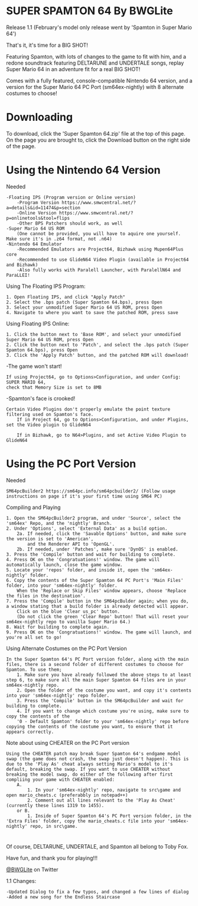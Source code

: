# SUPER SPAMTON 64 By BWGLite

Release 1.1 (February's model only release went by 'Spamton in Super Mario 64')

That's it, it's time for a BIG SHOT!

Featuring Spamton, with lots of changes to the game to fit with him,
and a redone soundtrack featuring DELTARUNE and UNDERTALE songs,
replay Super Mario 64 in an adventure fit for a real BIG SHOT!

Comes with a fully featured, console-compatible Nintendo 64 version,
and a version for the Super Mario 64 PC Port (sm64ex-nightly) with 8 alternate costumes to choose!

# Downloading

To download, click the 'Super Spamton 64.zip' file at the top of this page.
On the page you are brought to, click the Download button on the right side of the page.

# Using the Nintendo 64 Version

Needed

	-Floating IPS (Program version or Online version)
		-Program Version https://www.smwcentral.net/?a=details&id=11474&p=section
		-Online Version https://www.smwcentral.net/?p=onlinetools&tool=flips
		-Other BPS Patchers should work, as well
	-Super Mario 64 US ROM
		(One cannot be provided, you will have to aquire one yourself. Make sure it's in .z64 format, not .n64)
	-Nintendo 64 Emulator
		-Recommended Emulators are Project64, Bizhawk using Mupen64Plus core
		-Recommended to use GlideN64 Video Plugin (available in Project64 and Bizhawk)
		-Also fully works with Paralell Launcher, with ParalellN64 and ParaLLEI!

Using The Floating IPS Program:

	1. Open Floating IPS, and click "Apply Patch"
	2. Select the .bps patch (Super Spamton 64.bps), press Open
	3. Select your unmodified Super Mario 64 US ROM, press Open
	4. Navigate to where you want to save the patched ROM, press save

Using Floating IPS Online:

	1. Click the button next to 'Base ROM', and select your unmodified Super Mario 64 US ROM, press Open
	2. Click the button next to 'Patch', and select the .bps patch (Super Spamton 64.bps), press Open
	3. Click the 'Apply Patch' button, and the patched ROM will download!

-The game won't start!

	If using Project64, go to Options>Configuration, and under Config: SUPER MARIO 64,
	check that Memory Size is set to 8MB

-Spamton's face is crooked!

	Certain Video Plugins don't properly emulate the point texture filtering used on Spamton's face.
		If in Project 64, go to Options>Configuration, and under Plugins, set the Video plugin to GlideN64
		
		If in Bizhawk, go to N64>Plugins, and set Active Video Plugin to GlideN64

# Using the PC Port Version

Needed

	SM64pcBuilder2 https://sm64pc.info/sm64pcbuilder2/ (Follow usage instructions on page if it's your first time using SM64 PC)

Compiling and Playing

	1. Open the SM64pcBuilder2 program, and under 'Source', select the 'sm64ex' Repo, and the 'nightly' Branch.
	2. Under 'Options', select 'External Data' as a build option.
		2a. If needed, click the 'Savable Options' button, and make sure the version is set to 'American', 
            and the Renderer API to 'OpenGL'.
		2b. If needed, under 'Patches', make sure 'DynOS' is enabled.
	3. Press the 'Compile' button and wait for building to complete.
	4. Press OK on the 'Congratuations!' window. The game will automatically launch, close the game window.
	5. Locate your 'repos' folder, and inside it, open the 'sm64ex-nightly' folder.
	6. Copy the contents of the Super Spamton 64 PC Port's 'Main Files' folder, into your 'sm64ex-nightly' folder. 
        When the 'Replace or Skip Files' window appears, choose 'Replace the files in the destination'.
	7. Press the 'Compile' button in the SM64pcBulder again; when you do, a window stating that a build folder is already detected will appear. 
        Click on the blue 'Clear us_pc' button. 
        (Do not click the green 'Clear Repo' button! That will reset your sm64ex-nightly repo to vanilla Super Mario 64.)
	8. Wait for building to complete again.
	9. Press OK on the 'Congratuations!' window. The game will launch, and you're all set to go!
	
Using Alternate Costumes on the PC Port Version

	In the Super Spamton 64's PC Port version folder, along with the main files, there is a second folder of different costumes to choose for Spamton. To use them;
		1. Make sure you have already followed the above steps to at least step 6, to make sure all the main Super Spamton 64 files are in your sm64ex-nightly repo.
		2. Open the folder of the costume you want, and copy it's contents into your 'sm64ex-nightly' repo folder.
		3. Press the 'Compile' button in the SM64pcBuilder and wait for building to complete.
		4. If you want to change which costume you're using, make sure to copy the contents of the
		'0 - Default Spamton' folder to your 'sm64ex-nightly' repo before copying the contents of the costume you want, to ensure that it appears correctly.

Note about using CHEATER on the PC Port version

	Using the CHEATER patch may break Super Spamton 64's endgame model swap (the game does not crash, the swap just doesn't happen). This is due to the 'Play As' cheat always setting Mario's model to it's default, breaking the swap. If you want to use CHEATER without breaking the model swap, do either of the following after first compliing your game with CHEATER enabled:
		A.
			1. In your 'sm64ex-nightly' repo, navigate to src\game and open mario_cheats.c (preferabbly in notepad++)
			2. Comment out all lines relevant to the 'Play As Cheat' (currently these lines 1319 to 1455).
		or B.
			1. Inside of Super Spamton 64's PC Port version folder, in the 'Extra Files' folder, copy the mario_cheats.c file into your 'sm64ex-nightly' repo, in src\game.

# 

Of course, DELTARUNE, UNDERTALE, and Spamton all belong to Toby Fox.

Have fun, and thank you for playing!!!

[@BWGLite](https://twitter.com/BWGLite) on Twitter

1.1 Changes:

	-Updated Dialog to fix a few typos, and changed a few lines of dialog
	-Added a new song for the Endless Staircase
